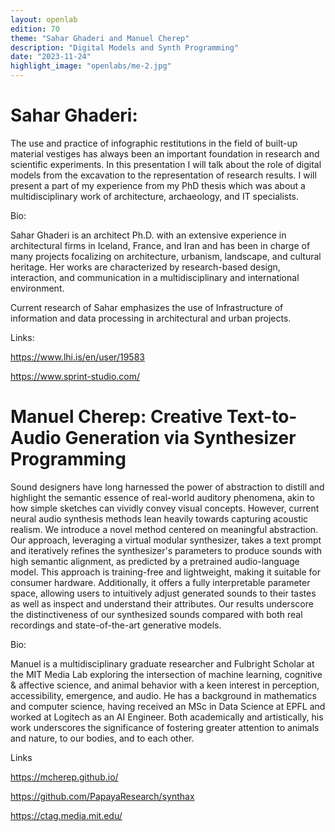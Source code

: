 ```yaml
---
layout: openlab
edition: 70
theme: "Sahar Ghaderi and Manuel Cherep"
description: "Digital Models and Synth Programming"
date: "2023-11-24"
highlight_image: "openlabs/me-2.jpg"
---
```


<script>
    import CaptionedImage from "../../components/Images/CaptionedImage.svelte"
</script>


<CaptionedImage
    src="openlabs/Sahar photo.jpeg"
    alt="Black and white photo of a woman wiht a snowy background" 
    caption="Sahar Ghaderi"/>

# Sahar Ghaderi:

The use and practice of infographic restitutions in the field of built-up material vestiges has always been an important foundation in research and scientific experiments. In this presentation I will talk about the role of digital models from the excavation to the representation of research results. I will present a part of my experience from my PhD thesis which was about a multidisciplinary work of architecture, archaeology, and IT specialists. 

Bio: 
 
Sahar Ghaderi is an architect Ph.D. with an extensive experience in architectural firms in Iceland, France, and Iran and has been in charge of many projects focalizing on architecture, urbanism, landscape, and cultural heritage. Her works are characterized by research-based design, interaction, and communication in a multidisciplinary and international environment.  
  
Current research of Sahar emphasizes the use of Infrastructure of information and data processing in architectural and urban projects.

Links:

https://www.lhi.is/en/user/19583 

https://www.sprint-studio.com/ 

    
<CaptionedImage
    src="openlabs/me-2.jpg"
    alt="Blue darkness, a person puts their ear into a tank full of water" 
    caption="Manuel Cherep"/>

# Manuel Cherep: Creative Text-to-Audio Generation via Synthesizer Programming

Sound designers have long harnessed the power of abstraction to distill and highlight the semantic essence of real-world auditory phenomena, akin to how simple sketches can vividly convey visual concepts. However, current neural audio synthesis methods lean heavily towards capturing acoustic realism. We introduce a novel method centered on meaningful abstraction. Our approach, leveraging a virtual modular synthesizer, takes a text prompt and iteratively refines the synthesizer's parameters to produce sounds with high semantic alignment, as predicted by a pretrained audio-language model. This approach is training-free and lightweight, making it suitable for consumer hardware. Additionally, it offers a fully interpretable parameter space, allowing users to intuitively adjust generated sounds to their tastes as well as inspect and understand their attributes. Our results underscore the distinctiveness of our synthesized sounds compared with both real recordings and state-of-the-art generative models.

Bio:

Manuel is a multidisciplinary graduate researcher and Fulbright Scholar at the MIT Media Lab exploring the intersection of machine learning, cognitive & affective science, and animal behavior with a keen interest in perception, accessibility, emergence, and audio. He has a background in mathematics and computer science, having received an MSc in Data Science at EPFL and worked at Logitech as an AI Engineer. Both academically and artistically, his work underscores the significance of fostering greater attention to animals and nature, to our bodies, and to each other.

Links

https://mcherep.github.io/

https://github.com/PapayaResearch/synthax

https://ctag.media.mit.edu/
